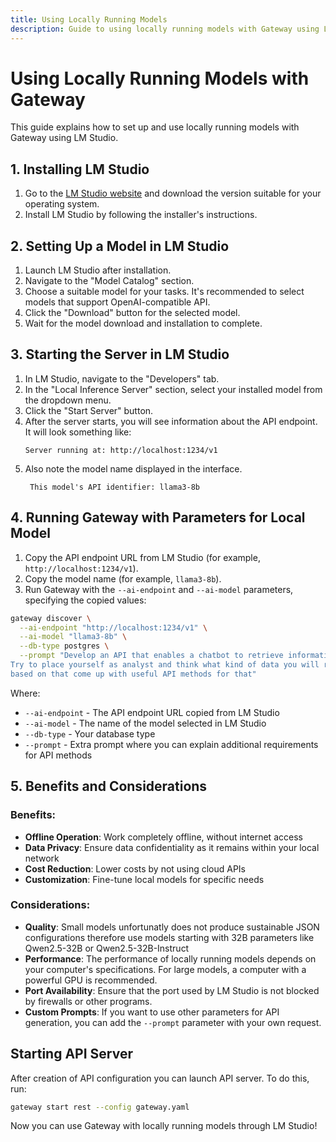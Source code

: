 ```yaml
---
title: Using Locally Running Models
description: Guide to using locally running models with Gateway using LM Studio
---
```


# Using Locally Running Models with Gateway

This guide explains how to set up and use locally running models with Gateway using LM Studio.

## 1. Installing LM Studio

1. Go to the [LM Studio website](https://lmstudio.ai/download) and download the version suitable for your operating system.
2. Install LM Studio by following the installer's instructions.

## 2. Setting Up a Model in LM Studio

1. Launch LM Studio after installation.
2. Navigate to the "Model Catalog" section.
3. Choose a suitable model for your tasks. It's recommended to select models that support OpenAI-compatible API.
4. Click the "Download" button for the selected model.
5. Wait for the model download and installation to complete.

## 3. Starting the Server in LM Studio

1. In LM Studio, navigate to the "Developers" tab.
2. In the "Local Inference Server" section, select your installed model from the dropdown menu.
3. Click the "Start Server" button.
4. After the server starts, you will see information about the API endpoint. It will look something like:
   ```
   Server running at: http://localhost:1234/v1
   ```
5. Also note the model name displayed in the interface.
   ```
    This model's API identifier: llama3-8b
   ```

## 4. Running Gateway with Parameters for Local Model

1. Copy the API endpoint URL from LM Studio (for example, `http://localhost:1234/v1`).
2. Copy the model name (for example, `llama3-8b`).
3. Run Gateway with the `--ai-endpoint` and `--ai-model` parameters, specifying the copied values:

```bash
gateway discover \
  --ai-endpoint "http://localhost:1234/v1" \
  --ai-model "llama3-8b" \
  --db-type postgres \
  --prompt "Develop an API that enables a chatbot to retrieve information about data. \
Try to place yourself as analyst and think what kind of data you will require, \
based on that come up with useful API methods for that"

```

Where:
- `--ai-endpoint` - The API endpoint URL copied from LM Studio
- `--ai-model` - The name of the model selected in LM Studio
- `--db-type` - Your database type
- `--prompt` - Extra prompt where you can explain additional requirements for API methods

## 5. Benefits and Considerations

### Benefits:

- **Offline Operation**: Work completely offline, without internet access
- **Data Privacy**: Ensure data confidentiality as it remains within your local network
- **Cost Reduction**: Lower costs by not using cloud APIs
- **Customization**: Fine-tune local models for specific needs

### Considerations:

- **Quality**: Small models unfortunatly does not produce sustainable JSON configurations therefore use models starting with 32B parameters like Qwen2.5-32B or Qwen2.5-32B-Instruct
- **Performance**: The performance of locally running models depends on your computer's specifications. For large models, a computer with a powerful GPU is recommended.
- **Port Availability**: Ensure that the port used by LM Studio is not blocked by firewalls or other programs.
- **Custom Prompts**: If you want to use other parameters for API generation, you can add the `--prompt` parameter with your own request.

## Starting API Server

After creation of API configuration you can launch API server. To do this, run:

```bash
gateway start rest --config gateway.yaml
```

Now you can use Gateway with locally running models through LM Studio!
